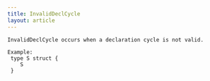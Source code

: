 ```yaml
---
title: InvalidDeclCycle
layout: article
---
```

<!-- Copyright 2023 The Go Authors. All rights reserved.
     Use of this source code is governed by a BSD-style
     license that can be found in the LICENSE file. -->

<!-- Code generated by generrordocs.go; DO NOT EDIT. -->

```
InvalidDeclCycle occurs when a declaration cycle is not valid.

Example:
 type S struct {
 	S
 }
```

